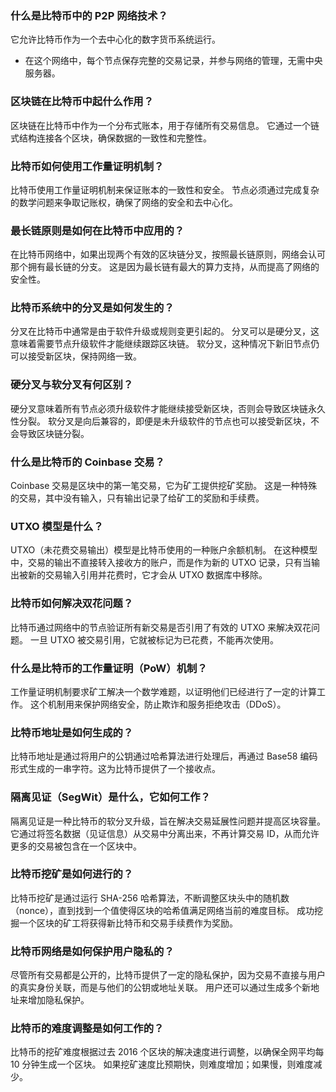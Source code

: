 
### 什么是比特币中的 P2P 网络技术？

它允许比特币作为一个去中心化的数字货币系统运行。
- 在这个网络中，每个节点保存完整的交易记录，并参与网络的管理，无需中央服务器。


### 区块链在比特币中起什么作用？

区块链在比特币中作为一个分布式账本，用于存储所有交易信息。
它通过一个链式结构连接各个区块，确保数据的一致性和完整性。



### 比特币如何使用工作量证明机制？

比特币使用工作量证明机制来保证账本的一致性和安全。
节点必须通过完成复杂的数学问题来争取记账权，确保了网络的安全和去中心化。

### 最长链原则是如何在比特币中应用的？

在比特币网络中，如果出现两个有效的区块链分叉，按照最长链原则，网络会认可那个拥有最长链的分支。
这是因为最长链有最大的算力支持，从而提高了网络的安全性。

### 比特币系统中的分叉是如何发生的？

分叉在比特币中通常是由于软件升级或规则变更引起的。
分叉可以是硬分叉，这意味着需要节点升级软件才能继续跟踪区块链。
软分叉，这种情况下新旧节点仍可以接受新区块，保持网络一致。

### 硬分叉与软分叉有何区别？

硬分叉意味着所有节点必须升级软件才能继续接受新区块，否则会导致区块链永久性分裂。
软分叉是向后兼容的，即便是未升级软件的节点也可以接受新区块，不会导致区块链分裂。

### 什么是比特币的 Coinbase 交易？

Coinbase 交易是区块中的第一笔交易，它为矿工提供挖矿奖励。
这是一种特殊的交易，其中没有输入，只有输出记录了给矿工的奖励和手续费。

### UTXO 模型是什么？

UTXO（未花费交易输出）模型是比特币使用的一种账户余额机制。
在这种模型中，交易的输出不直接转入接收方的账户，而是作为新的 UTXO 记录，只有当输出被新的交易输入引用并花费时，它才会从 UTXO 数据库中移除。

### 比特币如何解决双花问题？

比特币通过网络中的节点验证所有新交易是否引用了有效的 UTXO 来解决双花问题。
一旦 UTXO 被交易引用，它就被标记为已花费，不能再次使用。

### 什么是比特币的工作量证明（PoW）机制？

工作量证明机制要求矿工解决一个数学难题，以证明他们已经进行了一定的计算工作。
这个机制用来保护网络安全，防止欺诈和服务拒绝攻击（DDoS）。

### 比特币地址是如何生成的？

比特币地址是通过将用户的公钥通过哈希算法进行处理后，再通过 Base58 编码形式生成的一串字符。这为比特币提供了一个接收点。


### 隔离见证（SegWit）是什么，它如何工作？

隔离见证是一种比特币的软分叉升级，旨在解决交易延展性问题并提高区块容量。
它通过将签名数据（见证信息）从交易中分离出来，不再计算交易 ID，从而允许更多的交易被包含在一个区块中。

### 比特币挖矿是如何进行的？

比特币挖矿是通过运行 SHA-256 哈希算法，不断调整区块头中的随机数（nonce），直到找到一个值使得区块的哈希值满足网络当前的难度目标。
成功挖掘一个区块的矿工将获得新比特币和交易手续费作为奖励。

### 比特币网络是如何保护用户隐私的？

尽管所有交易都是公开的，比特币提供了一定的隐私保护，因为交易不直接与用户的真实身份关联，而是与他们的公钥或地址关联。
 用户还可以通过生成多个新地址来增加隐私保护。


### 比特币的难度调整是如何工作的？


比特币的挖矿难度根据过去 2016 个区块的解决速度进行调整，以确保全网平均每 10 分钟生成一个区块。
如果挖矿速度比预期快，则难度增加；如果慢，则难度减少。